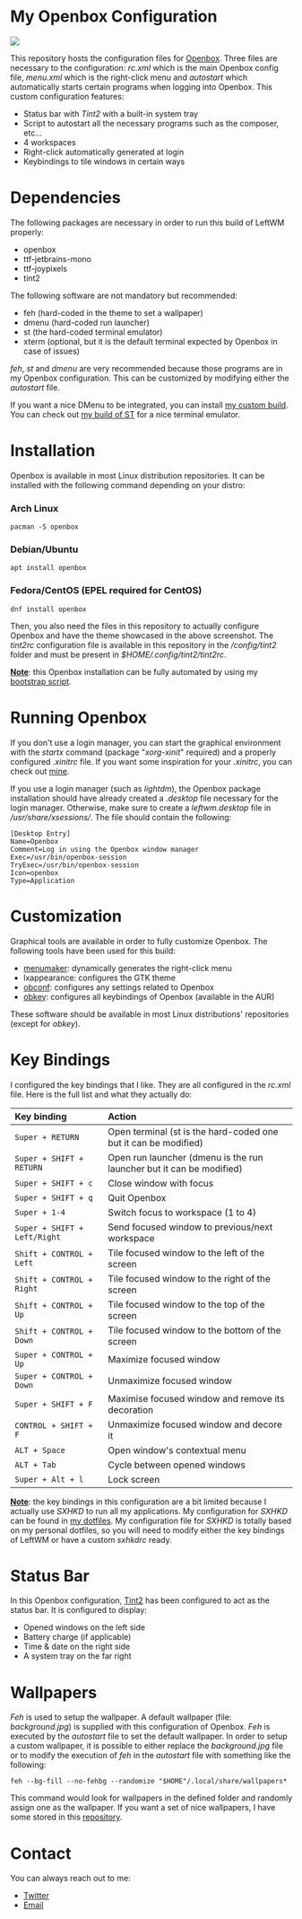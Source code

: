 # My Openbox Configuration
![](https://i.postimg.cc/7L6kqvJY/screenshot-20210702-021.png)

This repository hosts the configuration files for [Openbox](http://openbox.org). Three files are necessary to the configuration: *rc.xml* which is the main Openbox config file, *menu.xml* which is the right-click menu and *autostart* which automatically starts certain programs when logging into Openbox. This custom configuration features:

* Status bar with *Tint2* with a built-in system tray
* Script to autostart all the necessary programs such as the composer, etc...
* 4 workspaces
* Right-click automatically generated at login
* Keybindings to tile windows in certain ways

# Dependencies
The following packages are necessary in order to run this build of LeftWM properly:

* openbox
* ttf-jetbrains-mono
* ttf-joypixels
* tint2

The following software are not mandatory but recommended:
* feh (hard-coded in the theme to set a wallpaper)
* dmenu (hard-coded run launcher)
* st (the hard-coded terminal emulator)
* xterm (optional, but it is the default terminal expected by Openbox in case of issues)

*feh*, *st* and *dmenu* are very recommended because those programs are in my Openbox configuration. This can be customized by modifying either the *autostart* file.

If you want a nice DMenu to be integrated, you can install [my custom build](https://github.com/GSquad934/dmenu). You can check out [my build of ST](https://github.com/GSquad934/st) for a nice terminal emulator.

# Installation
Openbox is available in most Linux distribution repositories. It can be installed with the following command depending on your distro:

### Arch Linux
```
pacman -S openbox
```
### Debian/Ubuntu
```
apt install openbox
```
### Fedora/CentOS (EPEL required for CentOS)
```
dnf install openbox
```

Then, you also need the files in this repository to actually configure Openbox and have the theme showcased in the above screenshot. The *tint2rc* configuration file is available in this repository in the */config/tint2* folder and must be present in *$HOME/.config/tint2/tint2rc*.

<u>**Note**</u>: this Openbox installation can be fully automated by using my [bootstrap script](https://github.com/GSquad934/bootstrap).

# Running Openbox
If you don't use a login manager, you can start the graphical environment with the *startx* command (package "*xorg-xinit*" required) and a properly configured *.xinitrc* file. If you want some inspiration for your *.xinitrc*, you can check out [mine](https://github.com/GSquad934/dotfiles/blob/master/config/X11/xinitrc).

If you use a login manager (such as *lightdm*), the Openbox package installation should have already created a *.desktop* file necessary for the login manager. Otherwise, make sure to create a *leftwm.desktop* file in */usr/share/xsessions/*. The file should contain the following:

```
[Desktop Entry]
Name=Openbox
Comment=Log in using the Openbox window manager
Exec=/usr/bin/openbox-session
TryExec=/usr/bin/openbox-session
Icon=openbox
Type=Application
```

# Customization
Graphical tools are available in order to fully customize Openbox. The following tools have been used for this build:

* [menumaker](http://menumaker.sourceforge.net/): dynamically generates the right-click menu
* lxappearance: configures the GTK theme
* [obconf](http://openbox.org/wiki/ObConf:About): configures any settings related to Openbox
* [obkey](https://github.com/nsf/obkey): configures all keybindings of Openbox (available in the AUR)


These software should be available in most Linux distributions' repositories (except for *obkey*).

# Key Bindings
I configured the key bindings that I like. They are all configured in the *rc.xml* file. Here is the full list and what they actually do:

| Key binding | Action |
| :--- | :--- |
| `Super + RETURN` | Open terminal (st is the hard-coded one but it can be modified) |
| `Super + SHIFT + RETURN` | Open run launcher (dmenu is the run launcher but it can be modified) |
| `Super + SHIFT + c` | Close window with focus |
| `Super + SHIFT + q` | Quit Openbox |
| `Super + 1-4` | Switch focus to workspace (1 to 4) |
| `Super + SHIFT + Left/Right` | Send focused window to previous/next workspace |
| `Shift + CONTROL + Left` | Tile focused window to the left of the screen |
| `Shift + CONTROL + Right` | Tile focused window to the right of the screen |
| `Shift + CONTROL + Up` | Tile focused window to the top of the screen |
| `Shift + CONTROL + Down` | Tile focused window to the bottom of the screen |
| `Super + CONTROL + Up` | Maximize focused window |
| `Super + CONTROL + Down` | Unmaximize focused window |
| `Super + SHIFT + F` | Maximise focused window and remove its decoration |
| `CONTROL + SHIFT + F` | Unmaximize focused window and decore it |
| `ALT + Space` | Open window's contextual menu |
| `ALT + Tab` | Cycle between opened windows |
| `Super + Alt + l` | Lock screen |

<u>**Note**</u>: the key bindings in this configuration are a bit limited because I actually use *SXHKD* to run all my applications. My configuration for *SXHKD* can be found in [my dotfiles](https://github.com/GSquad934/dotfiles/blob/master/config/sxhkd/sxhkdrc). My configuration file for *SXHKD* is totally based on my personal dotfiles, so you will need to modify either the key bindings of LeftWM or have a custom *sxhkdrc* ready.

# Status Bar
In this Openbox configuration, [Tint2](https://gitlab.com/o9000/tint2) has been configured to act as the status bar. It is configured to display:

* Opened windows on the left side
* Battery charge (if applicable)
* Time & date on the right side
* A system tray on the far right

# Wallpapers
*Feh* is used to setup the wallpaper. A default wallpaper (file: *background.jpg*) is supplied with this configuration of Openbox. *Feh* is executed by the *autostart* file to set the default wallpaper. In order to setup a custom wallpaper, it is possible to either replace the *background.jpg* file or to modify the execution of *feh* in the *autostart* file with something like the following:

```
feh --bg-fill --no-fehbg --randomize "$HOME"/.local/share/wallpapers*
```

This command would look for wallpapers in the defined folder and randomly assign one as the wallpaper. If you want a set of nice wallpapers, I have some stored in this [repository](https://github.com/GSquad934/wallpapers).

# Contact
You can always reach out to me:

* [Twitter](https://twitter.com/gaetanict)
* [Email](mailto:gaetan@ictpourtous.com)
